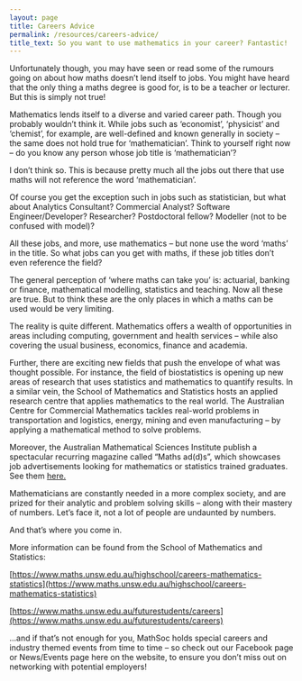 ```yaml
---
layout: page
title: Careers Advice
permalink: /resources/careers-advice/
title_text: So you want to use mathematics in your career? Fantastic!
---
```

Unfortunately though, you may have seen or read some of the rumours going on about how maths doesn’t lend itself to jobs. You might have heard that the only thing a maths degree is good for, is to be a teacher or lecturer. But this is simply not true!

Mathematics lends itself to a diverse and varied career path. Though you probably wouldn’t think it. While jobs such as ‘economist’, ‘physicist’ and ‘chemist’, for example, are well-defined and known generally in society – the same does not hold true for ‘mathematician’. Think to yourself right now – do you know any person whose job title is ‘mathematician’?

I don’t think so. This is because pretty much all the jobs out there that use maths will not reference the word ‘mathematician’.

Of course you get the exception such in jobs such as statistician, but what about Analytics Consultant? Commercial Analyst? Software Engineer/Developer? Researcher? Postdoctoral fellow? Modeller (not to be confused with model)?

All these jobs, and more, use mathematics – but none use the word ‘maths’ in the title. So what jobs can you get with maths, if these job titles don’t even reference the field?

The general perception of ‘where maths can take you’ is: actuarial, banking or finance, mathematical modelling, statistics and teaching. Now all these are true. But to think these are the only places in which a maths can be used would be very limiting.

The reality is quite different. Mathematics offers a wealth of opportunities in areas including computing, government and health services – while also covering the usual business, economics, finance and academia.

Further, there are exciting new fields that push the envelope of what was thought possible. For instance, the field of biostatistics is opening up new areas of research that uses statistics and mathematics to quantify results. In a similar vein, the School of Mathematics and Statistics hosts an applied research centre that applies mathematics to the real world. The Australian Centre for Commercial Mathematics tackles real-world problems in transportation and logistics, energy, mining and even manufacturing – by applying a mathematical method to solve problems.

Moreover, the Australian Mathematical Sciences Institute publish a spectacular recurring magazine called “Maths ad(d)s”, which showcases job advertisements looking for mathematics or statistics trained graduates. See them [here.](https://amsi.org.au/publication-categories/publications/maths-adds-pub/)

Mathematicians are constantly needed in a more complex society, and are prized for their analytic and problem solving skills – along with their mastery of numbers. Let’s face it, not a lot of people are undaunted by numbers.

And that’s where you come in.

More information can be found from the School of Mathematics and Statistics:

[https://www.maths.unsw.edu.au/highschool/careers-mathematics-statistics](https://www.maths.unsw.edu.au/highschool/careers-mathematics-statistics)

[https://www.maths.unsw.edu.au/futurestudents/careers](https://www.maths.unsw.edu.au/futurestudents/careers)

…and if that’s not enough for you, MathSoc holds special careers and industry themed events from time to time – so check out our Facebook page or News/Events page here on the website, to ensure you don’t miss out on networking with potential employers!
